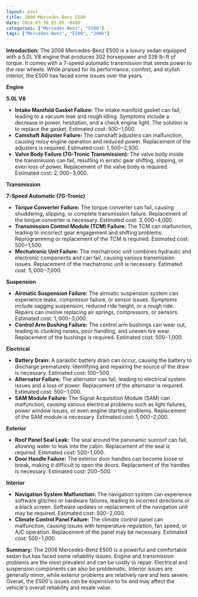 ```yaml
---
layout: post
title: 2006 Mercedes-Benz E500
date: 2024-03-30 05:05 -0400
categories: ["Mercedes-Benz", "E500"]
tags: ["Mercedes-Benz", "E500", "2006"]
---
```

**Introduction:** The 2006 Mercedes-Benz E500 is a luxury sedan equipped with a 5.0L V8 engine that produces 302 horsepower and 339 lb-ft of torque. It comes with a 7-speed automatic transmission that sends power to the rear wheels. While praised for its performance, comfort, and stylish interior, the E500 has faced some issues over the years.

**Engine**

**5.0L V8**
* **Intake Manifold Gasket Failure:** The intake manifold gasket can fail, leading to a vacuum leak and rough idling. Symptoms include a decrease in power, hesitation, and a check engine light. The solution is to replace the gasket. Estimated cost: $500-$1,000.
* **Camshaft Adjuster Failure:** The camshaft adjusters can malfunction, causing noisy engine operation and reduced power. Replacement of the adjusters is required. Estimated cost: $1,500-$2,500.
* **Valve Body Failure (7G-Tronic Transmission):** The valve body inside the transmission can fail, resulting in erratic gear shifting, slipping, or even loss of power. Replacement of the valve body is required. Estimated cost: $2,000-$3,000.

**Transmission**

**7-Speed Automatic (7G-Tronic)**
* **Torque Converter Failure:** The torque converter can fail, causing shuddering, slipping, or complete transmission failure. Replacement of the torque converter is necessary. Estimated cost: $3,000-$4,000.
* **Transmission Control Module (TCM) Failure:** The TCM can malfunction, leading to incorrect gear engagement and shifting problems. Reprogramming or replacement of the TCM is required. Estimated cost: $500-$1,500.
* **Mechatronic Unit Failure:** The mechatronic unit combines hydraulic and electronic components and can fail, causing various transmission issues. Replacement of the mechatronic unit is necessary. Estimated cost: $5,000-$7,000.

**Suspension**

* **Airmatic Suspension Failure:** The airmatic suspension system can experience leaks, compressor failure, or sensor issues. Symptoms include sagging suspension, reduced ride height, or a rough ride. Repairs can involve replacing air springs, compressors, or sensors. Estimated cost: $1,000-$3,000.
* **Control Arm Bushing Failure:** The control arm bushings can wear out, leading to clunking noises, poor handling, and uneven tire wear. Replacement of the bushings is required. Estimated cost: $500-$1,000.

**Electrical**

* **Battery Drain:** A parasitic battery drain can occur, causing the battery to discharge prematurely. Identifying and repairing the source of the draw is necessary. Estimated cost: $100-$500.
* **Alternator Failure:** The alternator can fail, leading to electrical system issues and a loss of power. Replacement of the alternator is required. Estimated cost: $500-$1,000.
* **SAM Module Failure:** The Signal Acquisition Module (SAM) can malfunction, causing various electrical problems such as light failures, power window issues, or even engine starting problems. Replacement of the SAM module is necessary. Estimated cost: $1,000-$2,000.

**Exterior**

* **Roof Panel Seal Leak:** The seal around the panoramic sunroof can fail, allowing water to leak into the cabin. Replacement of the seal is required. Estimated cost: $500-$1,000.
* **Door Handle Failure:** The exterior door handles can become loose or break, making it difficult to open the doors. Replacement of the handles is necessary. Estimated cost: $200-$500.

**Interior**

* **Navigation System Malfunction:** The navigation system can experience software glitches or hardware failures, leading to incorrect directions or a black screen. Software updates or replacement of the navigation unit may be required. Estimated cost: $500-$2,000.
* **Climate Control Panel Failure:** The climate control panel can malfunction, causing issues with temperature regulation, fan speed, or A/C operation. Replacement of the panel may be necessary. Estimated cost: $500-$1,000.

**Summary:** The 2006 Mercedes-Benz E500 is a powerful and comfortable sedan but has faced some reliability issues. Engine and transmission problems are the most prevalent and can be costly to repair. Electrical and suspension components can also be problematic. Interior issues are generally minor, while exterior problems are relatively rare and less severe. Overall, the E500's issues can be expensive to fix and may affect the vehicle's overall reliability and resale value.
